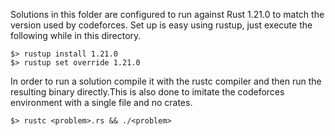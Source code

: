 Solutions in this folder are configured to run against Rust 1.21.0 to match the version used by codeforces. Set up is easy using rustup, just execute the following while in this directory.

```
$> rustup install 1.21.0
$> rustup set override 1.21.0
```

In order to run a solution compile it with the rustc compiler and then run the resulting binary directly.This is also done to imitate the codeforces environment with a single file and no crates.

```
$> rustc <problem>.rs && ./<problem>
```


